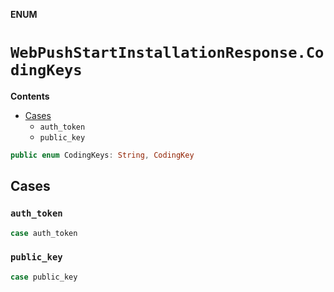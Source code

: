 **ENUM**

# `WebPushStartInstallationResponse.CodingKeys`

**Contents**

- [Cases](#cases)
  - `auth_token`
  - `public_key`

```swift
public enum CodingKeys: String, CodingKey
```

## Cases
### `auth_token`

```swift
case auth_token
```

### `public_key`

```swift
case public_key
```
